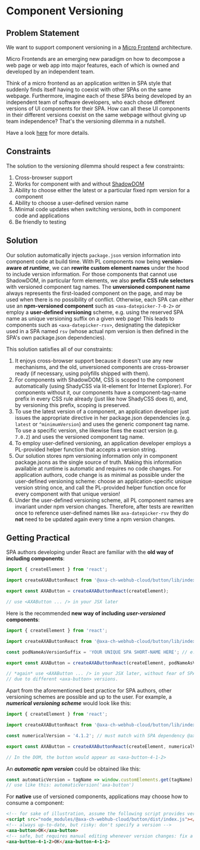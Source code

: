 Component Versioning
====================

## Problem Statement

We want to support component versioning in a [Micro Frontend](https://micro-frontends.org/) architecture.

Micro Frontends are an emerging new paradigm on how to decompose a web page or web app into major features, each of which is owned and developed by an independent team.

Think of a micro frontend as an application written in SPA style that suddenly finds itself having to coexist with other SPAs on the same webpage. Furthermore, imagine each of these SPAs being developed by an independent team of software developers, who each chose different versions of UI components for their SPA. How can all these UI components in their different versions coexist on the same webpage without giving up team independence? That's the versioning dilemma in a nutshell.

Have a look [here](https://github.com/axa-ch-webhub-cloud/midgard/blob/develop/DOCUMENTATION.md#pattern-library-versioning) for more details.

## Constraints

The solution to the versioning dilemma should respect a few constraints:

1. Cross-browser support
1. Works for component with and without [ShadowDOM](https://developer.mozilla.org/en-US/docs/Web/Web_Components/Using_shadow_DOM)
1. Ability to choose either the latest or a particular fixed npm version for a component
1. Ability to choose a user-defined version name
1. Minimal code updates when switching versions, both in component code and applications
1. Be friendly to testing

## Solution

Our solution automatically injects `package.json` version information into component code at build time. With PL components now being **version-aware _at runtime_**, we can **rewrite custom element names** under the hood to include version information. For those components that cannot use ShadowDOM, in particular form elements, we also **prefix CSS rule selectors** with versioned component tag names. The **unversioned component name**  always represents the first-loaded component on the page, and may be used when there is no possibility of conflict. Otherwise, each SPA can _either_ use an **npm-versioned component** such as `<axa-datepicker-7-0-2>` _or_ employ a **user-defined versioning** scheme, e.g. using the reserved SPA name as unique versioning suffix on a given web page! This leads to components such as `<axa-datepicker-rsv>`, designating the datepicker used in a SPA named `rsv` (whose actual npm version is then defined in the SPA's own package.json dependencies).

This solution satisfies all of our constraints:

1. It enjoys cross-browser support because it doesn't use any new mechanisms, and the old, unversioned components are cross-browser ready (if necessary, using polyfills shipped with them).
1. For components with ShadowDOM, CSS is scoped to the component automatically (using ShadyCSS via lit-element for Internet Explorer). For components without it, our components have a component-tag-name prefix in every CSS rule already (just like how ShadyCSS does it), and, by versioning this prefix, scoping is preserved.
1. To use the latest version of a component, an application developer just issues the appropriate directive in her package.json dependencies (e.g. `latest` or `^minimumVersion`) and uses the generic component tag name. To use a specific version, she likewise fixes the exact version (e.g. `7.0.2`) and uses the versioned component tag name.
1. To employ user-defined versioning, an application developer employs a PL-provided helper function that accepts a version string.
1. Our solution stores npm versioning information only in component package.jsons as the single source of truth. Making this information available at runtime is automatic and requires no code changes. For application authors, code change is as minimal as possible under the user-defined versioning scheme: choose an application-specific unique version string once, and call the PL-provided helper function once for every component with that unique version!
1. Under the user-defined versioning scheme, all PL component names are invariant under npm version changes. Therefore, after tests are rewritten once to reference user-defined names like `axa-datepicker-rsv` they do **not** need to be updated again every time a npm version changes.

Getting Practical
-----------------

SPA authors developing under React are familiar with the **old way of including components**:
```js
import { createElement } from 'react';

import createAXAButtonReact from '@axa-ch-webhub-cloud/button/lib/index.react';

export const AXAButton = createAXAButtonReact(createElement);

// use <AXAButton ... /> in your JSX later
```

Here is the recommended **new way of including _user-versioned_ components**:
```js
import { createElement } from 'react';

import createAXAButtonReact from '@axa-ch-webhub-cloud/button/lib/index.react';

const podNameAsVersionSuffix = 'YOUR UNIQUE SPA SHORT-NAME HERE'; // e.g. 'rsv'

export const AXAButton = createAXAButtonReact(createElement, podNameAsVersionSuffix);

// *again* use <AXAButton ... /> in your JSX later, without fear of SPA-to-SPA conflicts
// due to different <axa-button> versions.
```

Apart from the aforementioned best practice for SPA authors, other versioning schemes are
possible and up to the user. For example, a ***numerical versioning scheme*** would look like this:
```js
import { createElement } from 'react';

import createAXAButtonReact from '@axa-ch-webhub-cloud/button/lib/index.react';

const numericalVersion = '4.1.2'; // must match with SPA dependency @axa-ch-webhub-cloud/button's version

export const AXAButton = createAXAButtonReact(createElement, numericalVersion);

// In the DOM, the button would appear as <axa-button-4-1-2>
```

An ***automatic _npm_ version*** could be obtained like this:
```js
const automaticVersion = tagName => window.customElements.get(tagName).versions[tagName];
// use like this: automaticVersion('axa-button')
```

For **native** use of versioned components, applications may choose how to consume a component:
```html
<!-- for sake of illustration, assume the following script provides version 4.1.2 of axa-button -->
<script src="node_modules/@axa-ch-webhub-cloud/button/dist/index.js"></script>
<!-- always up-to-date, but risky: don't specify a version -->
<axa-button>OK</axa-button>
<!-- safe, but requires manual editing whenever version changes: fix a particular npm version -->
<axa-button-4-1-2>OK</axa-button-4-1-2>
```
